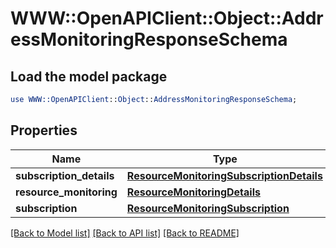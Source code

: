 # WWW::OpenAPIClient::Object::AddressMonitoringResponseSchema

## Load the model package
```perl
use WWW::OpenAPIClient::Object::AddressMonitoringResponseSchema;
```

## Properties
Name | Type | Description | Notes
------------ | ------------- | ------------- | -------------
**subscription_details** | [**ResourceMonitoringSubscriptionDetails**](ResourceMonitoringSubscriptionDetails.md) |  | [optional] 
**resource_monitoring** | [**ResourceMonitoringDetails**](ResourceMonitoringDetails.md) |  | [optional] 
**subscription** | [**ResourceMonitoringSubscription**](ResourceMonitoringSubscription.md) |  | [optional] 

[[Back to Model list]](../README.md#documentation-for-models) [[Back to API list]](../README.md#documentation-for-api-endpoints) [[Back to README]](../README.md)


